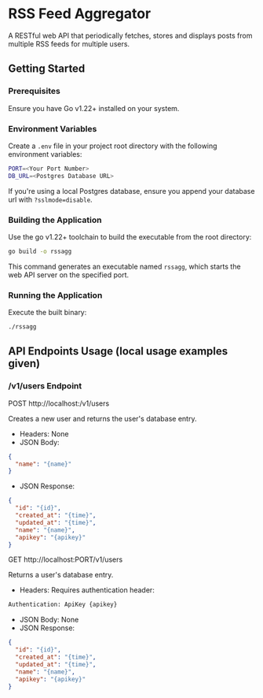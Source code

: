 # RSS Feed Aggregator

A RESTful web API that periodically fetches, stores and displays posts from multiple RSS feeds for multiple users.

## Getting Started

### Prerequisites
Ensure you have Go v1.22+ installed on your system.

### Environment Variables
Create a `.env` file in your project root directory with the following environment variables:

```bash
PORT=<Your Port Number>
DB_URL=<Postgres Database URL>
```

If you're using a local Postgres database, ensure you append your database url with `?sslmode=disable`.

### Building the Application
Use the go v1.22+ toolchain to build the executable from the root directory:

```bash
go build -o rssagg
```

This command generates an executable named `rssagg`, which starts the web API server on the specified port.

### Running the Application

Execute the built binary:

```bash
./rssagg
```

## API Endpoints Usage (local usage examples given)

### /v1/users Endpoint

POST http://localhost:<Port>/v1/users

Creates a new user and returns the user's database entry.

- Headers: None
- JSON Body:
```json
{
  "name": "{name}"
}
```
- JSON Response:
```json
{
  "id": "{id}",
  "created_at": "{time}",
  "updated_at": "{time}",
  "name": "{name}",
  "apikey": "{apikey}"
}
```

GET http://localhost:PORT/v1/users

Returns a user's database entry.

- Headers: Requires authentication header:
```bash
Authentication: ApiKey {apikey}
```
- JSON Body: None
- JSON Response:
```json
{
  "id": "{id}",
  "created_at": "{time}",
  "updated_at": "{time}",
  "name": "{name}",
  "apikey": "{apikey}"
}
```

